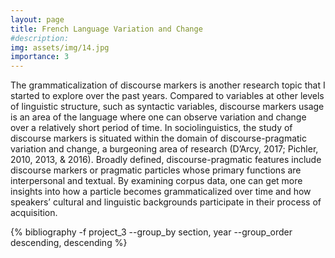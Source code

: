 ```yaml
---
layout: page
title: French Language Variation and Change
#description: 
img: assets/img/14.jpg
importance: 3
---
```


The grammaticalization of discourse markers is another research topic that I started to explore over the past years. Compared to variables at other levels of linguistic structure, such as syntactic variables, discourse markers usage is an area of the language where one can observe variation and change over a relatively short period of time. In sociolinguistics, the study of discourse markers is situated within the domain of discourse-pragmatic variation and change, a burgeoning area of research (D’Arcy, 2017; Pichler, 2010, 2013, & 2016). Broadly defined, discourse-pragmatic features include discourse markers or pragmatic particles whose primary functions are interpersonal and textual. By examining corpus data, one can get more insights into how a particle becomes grammaticalized over time and how speakers’ cultural and linguistic backgrounds participate in their process of acquisition.


<div class="publications">

{% bibliography -f project_3 --group_by section, year --group_order descending, descending %}

</div>